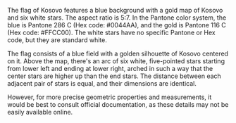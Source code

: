 The flag of Kosovo features a blue background with a gold map of Kosovo and six white stars. The aspect ratio is 5:7. In the Pantone color system, the blue is Pantone 286 C (Hex code: #0044AA), and the gold is Pantone 116 C (Hex code: #FFCC00). The white stars have no specific Pantone or Hex code, but they are standard white.

The flag consists of a blue field with a golden silhouette of Kosovo centered on it. Above the map, there's an arc of six white, five-pointed stars starting from lower left and ending at lower right, arched in such a way that the center stars are higher up than the end stars. The distance between each adjacent pair of stars is equal, and their dimensions are identical.

However, for more precise geometric properties and measurements, it would be best to consult official documentation, as these details may not be easily available online.